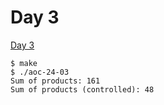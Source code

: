 # Day 3

[Day 3][]

```
$ make
$ ./aoc-24-03
Sum of products: 161
Sum of products (controlled): 48
```

[Day 3]: <https://adventofcode.com/2024/day/3>
